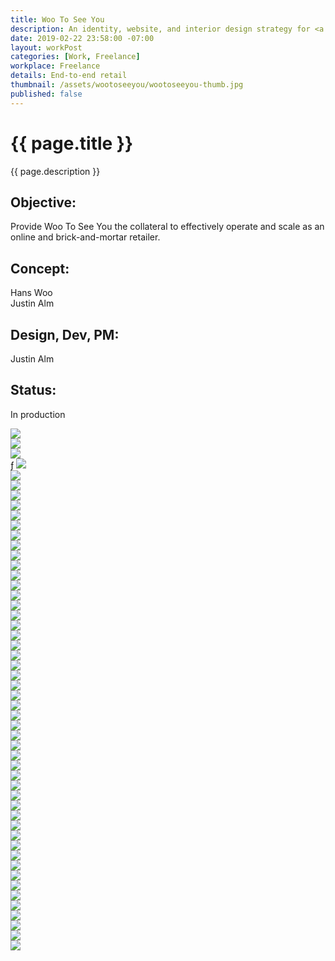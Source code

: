 ```yaml
---
title: Woo To See You
description: An identity, website, and interior design strategy for <a href="http://wootoseeyou.com/">Woo To See You</a>—facilitating curation, inclusivity, and Avante-garde fun.
date: 2019-02-22 23:58:00 -07:00
layout: workPost
categories: [Work, Freelance]
workplace: Freelance
details: End-to-end retail
thumbnail: /assets/wootoseeyou/wootoseeyou-thumb.jpg
published: false
---
```


<div class="mw-1024  u-mar-auto  u-mar-b05">
    <h1 class="u-noMargin  u-mar-b00"><strong>{{ page.title }}</strong></h1>
    <p class="as-h3  u-noMargin" style="max-width: 100%;">{{ page.description }}</p>
    <div class="project-metadata  u-mar-auto  u-mar-t05  u-mar-b00">
        <div class="objective">
            <h2 class="as-h5  u-noMargin  u-mar-b01"><strong>Objective</strong>:</h2>
            <p class="u-noMargin  u-mar-b02">Provide Woo To See You the collateral to effectively operate and scale as an online and brick-and-mortar retailer.</p>
        </div>
        <div>
            <h2 class="as-h5  u-noMargin  u-mar-b01"><strong>Concept</strong>:</h2>
            <p class="u-noMargin  u-mar-b02">Hans Woo<br>Justin Alm</p>
        </div>
        <div>
            <h2 class="as-h5  u-noMargin  u-mar-b01"><strong>Design, Dev, PM</strong>:</h2>
            <p class="u-noMargin  u-mar-b02">Justin Alm</p>
        </div>
        <div>
            <h2 class="as-h5  u-noMargin  u-mar-b01"><strong>Status</strong>:</h2>
            <p class="u-noMargin  u-mar-b02">In production</p>
        </div>
    </div>
</div>

<div class="Grid  Grid--withGutters">
    <div class="Grid-cell  u-size1of1">
        <img src="/assets/wootoseeyou/wootoseeyou-hero.jpg"/>
    </div>
    <div class="Grid-cell  u-size1of4">
        <img src="/assets/wootoseeyou/wootoseeyou-brand-grid.jpg"/>
    </div>
    <div class="Grid-cell  u-size1of4">
        <img src="/assets/wootoseeyou/wootoseeyou-brand-grid-1.jpg"/>
    </div>
    <div class="Grid-cell  u-size1of4">ƒ
        <img src="/assets/wootoseeyou/wootoseeyou-brand-grid-2.jpg"/>
    </div>
    <div class="Grid-cell  u-size1of4">
        <img src="/assets/wootoseeyou/wootoseeyou-brand-grid-3.jpg"/>
    </div>
    <div class="Grid-cell  u-size1of4">
        <img src="/assets/wootoseeyou/wootoseeyou-brand-grid-4.jpg"/>
    </div>
    <div class="Grid-cell  u-size1of4">
        <img src="/assets/wootoseeyou/wootoseeyou-brand-grid-5.jpg"/>
    </div>
    <div class="Grid-cell  u-size1of4">
        <img src="/assets/wootoseeyou/wootoseeyou-brand-grid-6.jpg"/>
    </div>
    <div class="Grid-cell  u-size1of4">
        <img src="/assets/wootoseeyou/wootoseeyou-brand-grid-7.jpg"/>
    </div>
    <div class="Grid-cell  u-size1of2">
        <img src="/assets/wootoseeyou/wootoseeyou-builds-2.jpg"/>
    </div>
    <div class="Grid-cell  u-size1of2">
        <img src="/assets/wootoseeyou/wootoseeyou-builds-1.jpg"/>
    </div>
    <div class="Grid-cell  u-size1of2">
        <img src="/assets/wootoseeyou/wootoseeyou-builds-4.jpg"/>
    </div>
    <div class="Grid-cell  u-size1of2">
        <img src="/assets/wootoseeyou/wootoseeyou-builds-5.jpg"/>
    </div>
    <div class="Grid-cell  u-size1of2">
        <img src="/assets/wootoseeyou/wootoseeyou-builds.jpg"/>
    </div>
    <div class="Grid-cell  u-size1of2">
        <img src="/assets/wootoseeyou/wootoseeyou-builds-3.jpg"/>
    </div>
    <div class="Grid-cell  u-size1of4">
        <img src="/assets/wootoseeyou/wootoseeyou-builds-26.jpg"/>
    </div>
    <div class="Grid-cell  u-size1of4">
        <img src="/assets/wootoseeyou/wootoseeyou-builds-24.jpg"/>
    </div>
    <div class="Grid-cell  u-size1of2">
        <img src="/assets/wootoseeyou/wootoseeyou-builds-25.jpg"/>
    </div>
    <div class="Grid-cell  u-size1of4">
        <img src="/assets/wootoseeyou/wootoseeyou-builds-6.jpg"/>
    </div>
    <div class="Grid-cell  u-size1of4">
        <img src="/assets/wootoseeyou/wootoseeyou-builds-9.jpg"/>
    </div>
    <div class="Grid-cell  u-size1of4">
        <img src="/assets/wootoseeyou/wootoseeyou-builds-7.jpg"/>
    </div>
    <div class="Grid-cell  u-size1of4">
        <img src="/assets/wootoseeyou/wootoseeyou-builds-8.jpg"/>
    </div>
    <div class="Grid-cell  u-size1of4">
        <img src="/assets/wootoseeyou/wootoseeyou-builds-12.jpg"/>
    </div>
    <div class="Grid-cell  u-size1of4">
        <img src="/assets/wootoseeyou/wootoseeyou-builds-11.jpg"/>
    </div>
    <div class="Grid-cell  u-size1of4">
        <img src="/assets/wootoseeyou/wootoseeyou-builds-13.jpg"/>
    </div>
    <div class="Grid-cell  u-size1of4">
        <img src="/assets/wootoseeyou/wootoseeyou-builds-14.jpg"/>
    </div>
    <div class="Grid-cell  u-size1of3">
        <img src="/assets/wootoseeyou/wootoseeyou-builds-17.jpg"/>
    </div>
    <div class="Grid-cell  u-size1of3">
        <img src="/assets/wootoseeyou/wootoseeyou-builds-16.jpg"/>
    </div>
    <div class="Grid-cell  u-size1of3">
        <img src="/assets/wootoseeyou/wootoseeyou-builds-15.jpg"/>
    </div>
    <div class="Grid-cell  u-size1of3">
        <img src="/assets/wootoseeyou/wootoseeyou-builds-18.jpg"/>
    </div>
    <div class="Grid-cell  u-size1of3">
        <img src="/assets/wootoseeyou/wootoseeyou-builds-19.jpg"/>
    </div>
    <div class="Grid-cell  u-size1of3">
        <img src="/assets/wootoseeyou/wootoseeyou-builds-20.jpg"/>
    </div>
    <div class="Grid-cell  u-size1of4">
        <img src="/assets/wootoseeyou/wootoseeyou-builds-21.jpg"/>
    </div>
    <div class="Grid-cell  u-size1of4">
        <img src="/assets/wootoseeyou/wootoseeyou-builds-22.jpg"/>
    </div>
    <div class="Grid-cell  u-size1of4">
        <img src="/assets/wootoseeyou/wootoseeyou-builds-23.jpg"/>
    </div>
    <div class="Grid-cell  u-size1of4">
        <img src="/assets/wootoseeyou/wootoseeyou-builds-10.jpg"/>
    </div>
    <div class="Grid-cell  u-size1of1">
        <img src="/assets/wootoseeyou/wootoseeyou-spaces-1.jpg"/>
    </div>
    <div class="Grid-cell  u-size1of2">
        <img src="/assets/wootoseeyou/wootoseeyou-spaces.jpg"/>
    </div>
    <div class="Grid-cell  u-size1of2">
        <img src="/assets/wootoseeyou/wootoseeyou-spaces-2.jpg"/>
    </div>
    <div class="Grid-cell  u-size1of2">
        <img src="/assets/wootoseeyou/wootoseeyou-spaces-3.jpg"/>
    </div>
    <div class="Grid-cell  u-size1of2">
        <img src="/assets/wootoseeyou/wootoseeyou-spaces-4.jpg"/>
    </div>
    <div class="Grid-cell  u-size1of4">
        <img src="/assets/wootoseeyou/wootoseeyou-spaces-10.jpg"/>
    </div>
    <div class="Grid-cell  u-size1of4">
        <img src="/assets/wootoseeyou/wootoseeyou-spaces-8.jpg"/>
    </div>
    <div class="Grid-cell  u-size1of4">
        <img src="/assets/wootoseeyou/wootoseeyou-spaces-6.jpg"/>
    </div>
    <div class="Grid-cell  u-size1of4">
        <img src="/assets/wootoseeyou/wootoseeyou-spaces-5.jpg"/>
    </div>
    <div class="Grid-cell  u-size1of3">
        <img src="/assets/wootoseeyou/wootoseeyou-spaces-9.jpg"/>
    </div>
    <div class="Grid-cell  u-size1of3">
        <img src="/assets/wootoseeyou/wootoseeyou-spaces-7.jpg"/>
    </div>
    <div class="Grid-cell  u-size1of3">
        <img src="/assets/wootoseeyou/wootoseeyou-spaces-11.jpg"/>
    </div>
    <div class="Grid-cell  u-size1of2">
        <img src="/assets/wootoseeyou/wootoseeyou-people-1.jpg"/>
    </div>
    <div class="Grid-cell  u-size1of2">
        <img src="/assets/wootoseeyou/wootooseeyou-people-2.jpg"/>
    </div>
    <div class="Grid-cell  u-size1of2">
        <img src="/assets/wootoseeyou/wootoseeyou-people-3.jpg"/>
    </div>
    <div class="Grid-cell  u-size1of2">
        <img src="/assets/wootoseeyou/wootoseeyou-people-4.jpg"/>
    </div>
</div>